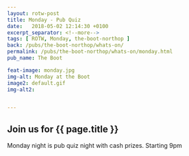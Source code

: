 ```yaml
---
layout: rotw-post
title: Monday - Pub Quiz
date:   2018-05-02 12:14:30 +0100
excerpt_separator: <!--more-->
tags: [ ROTW, Monday, the-boot-northop ]
back: /pubs/the-boot-northop/whats-on/
permalink: /pubs/the-boot-northop/whats-on/monday.html
pub_name: The Boot

feat-image: monday.jpg
img-alt: Monday at the Boot
image2: default.gif
img-alt2:


---
```


<h2>Join us for {{ page.title }}</h2>
<p>Monday night is pub quiz night with cash prizes. Starting 9pm</p>